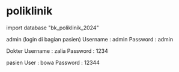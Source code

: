# poliklinik

import database "bk_poliklinik_2024"

admin (login di bagian pasien)
Username : admin
Password : admin

Dokter
Username : zalia
Password : 1234

pasien 
User : bowa
Password : 12344

